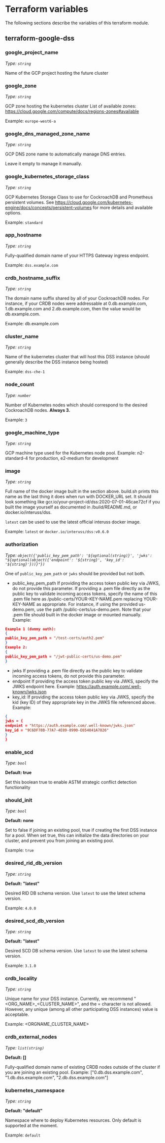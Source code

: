 <!-- 
# This file has been automatically generated by /deploy/infrastructure/utils/generate_terraform_variables.py.
# Please do not modify manually.
 -->

# Terraform variables

The following sections describe the variables of this terraform module.

## terraform-google-dss

### google_project_name

*Type: `string`*

Name of the GCP project hosting the future cluster


### google_zone

*Type: `string`*

GCP zone hosting the kubernetes cluster
List of available zones: https://cloud.google.com/compute/docs/regions-zones#available

Example: `europe-west6-a`


### google_dns_managed_zone_name

*Type: `string`*

GCP DNS zone name to automatically manage DNS entries.

Leave it empty to manage it manually.


### google_kubernetes_storage_class

*Type: `string`*

GCP Kubernetes Storage Class to use for CockroachDB and Prometheus persistent volumes.
See https://cloud.google.com/kubernetes-engine/docs/concepts/persistent-volumes for more details and
available options.

Example: `standard`


### app_hostname

*Type: `string`*

Fully-qualified domain name of your HTTPS Gateway ingress endpoint.

Example: `dss.example.com`


### crdb_hostname_suffix

*Type: `string`*

The domain name suffix shared by all of your CockroachDB nodes.
For instance, if your CRDB nodes were addressable at 0.db.example.com,
1.db.example.com and 2.db.example.com, then the value would be db.example.com.

Example: db.example.com


### cluster_name

*Type: `string`*

Name of the kubernetes cluster that will host this DSS instance (should generally describe the DSS instance being hosted)

Example: `dss-che-1`


### node_count

*Type: `number`*

Number of Kubernetes nodes which should correspond to the desired CockroachDB nodes.
**Always 3.**

Example: `3`


### google_machine_type

*Type: `string`*

GCP machine type used for the Kubernetes node pool. Example: n2-standard-4 for production, e2-medium for development


### image

*Type: `string`*

Full name of the docker image built in the section above. build.sh prints this name as
the last thing it does when run with DOCKER_URL set. It should look something like
gcr.io/your-project-id/dss:2020-07-01-46cae72cf if you built the image yourself as
documented in /build/README.md, or docker.io/interuss/dss.

`latest` can be used to use the latest official interuss docker image.

Example: `latest` or `docker.io/interuss/dss:v0.6.0`


### authorization

*Type: `object({'public_key_pem_path': '${optional(string)}', 'jwks': "${optional(object({'endpoint': '${string}', 'key_id': '${string}'}))}"})`*

One of `public_key_pem_path` or `jwks` should be provided but not both.

- public_key_pem_path
If providing the access token public key via JWKS, do not provide this parameter.
If providing a .pem file directly as the public key to validate incoming access tokens, specify the name
of this .pem file here as /public-certs/YOUR-KEY-NAME.pem replacing YOUR-KEY-NAME as appropriate. For instance,
if using the provided us-demo.pem, use the path /public-certs/us-demo.pem. Note that your .pem file should built
in the docker image or mounted manually.
Example:
```json
Example 1 (dummy auth):
{
public_key_pem_path = "/test-certs/auth2.pem"
}
Example 2:
{
public_key_pem_path = "/jwt-public-certs/us-demo.pem"
}
```

- jwks
If providing a .pem file directly as the public key to validate incoming access tokens, do not provide this parameter.
- endpoint
If providing the access token public key via JWKS, specify the JWKS endpoint here.
Example: https://auth.example.com/.well-known/jwks.json
- key_id:
If providing the access token public key via JWKS, specify the kid (key ID) of they appropriate key in the JWKS file referenced above.
Example:
```json
{
jwks = {
endpoint = "https://auth.example.com/.well-known/jwks.json"
key_id = "9C6DF78B-77A7-4E89-8990-E654841A7826"
}
}
```


### enable_scd

*Type: `bool`*

**Default: true**

Set this boolean true to enable ASTM strategic conflict detection functionality


### should_init

*Type: `bool`*

**Default: none**

Set to false if joining an existing pool, true if creating the first DSS instance
for a pool. When set true, this can initialize the data directories on your cluster,
and prevent you from joining an existing pool.

Example: `true`


### desired_rid_db_version

*Type: `string`*

**Default: "latest"**

Desired RID DB schema version.
Use `latest` to use the latest schema version.

Example: `4.0.0`


### desired_scd_db_version

*Type: `string`*

**Default: "latest"**

Desired SCD DB schema version.
Use `latest` to use the latest schema version.

Example: `3.1.0`


### crdb_locality

*Type: `string`*

Unique name for your DSS instance. Currently, we recommend "<ORG_NAME>_<CLUSTER_NAME>",
and the = character is not allowed. However, any unique (among all other participating
DSS instances) value is acceptable.

Example: <ORGNAME_CLUSTER_NAME>


### crdb_external_nodes

*Type: `list(string)`*

**Default: []**

Fully-qualified domain name of existing CRDB nodes outside of the cluster if you are joining an existing pool.
Example: ["0.db.dss.example.com", "1.db.dss.example.com", "2.db.dss.example.com"]


### kubernetes_namespace

*Type: `string`*

**Default: "default"**

Namespace where to deploy Kubernetes resources. Only default is supported at the moment.

Example: `default`


